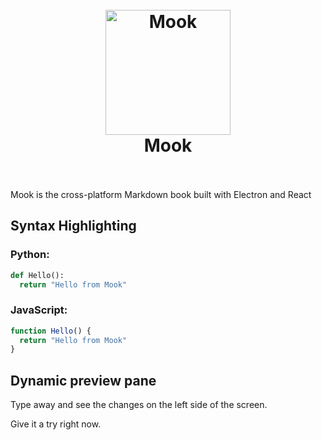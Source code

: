 <h1 align="center">
  <br>
    <a href="https://github.com/kazuar/mook"><img src="https://user-images.githubusercontent.com/422739/30244551-f84f0326-958d-11e7-99f5-a1a2b1c29aac.png" alt="Mook" width="200"></a>
  <br>
  Mook
  <br><br>
</h1>

Mook is the cross-platform Markdown book built with Electron and React

## Syntax Highlighting

### Python:

```python
def Hello():
  return "Hello from Mook"
```

### JavaScript:

```javascript
function Hello() {
  return "Hello from Mook"
}
```

## Dynamic preview pane

Type away and see the changes on the left side of the screen.

Give it a try right now.
